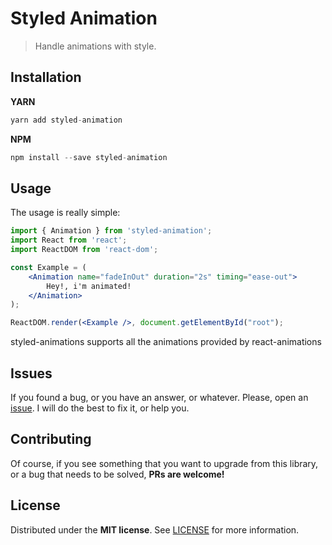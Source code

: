 # Styled Animation
> Handle animations with style.

## Installation

**YARN**

```javascript
yarn add styled-animation
```

**NPM**

```javascript
npm install --save styled-animation
```

## Usage

The usage is really simple:

```jsx
import { Animation } from 'styled-animation';
import React from 'react';
import ReactDOM from 'react-dom';

const Example = (
    <Animation name="fadeInOut" duration="2s" timing="ease-out">
        Hey!, i'm animated!
    </Animation>
);

ReactDOM.render(<Example />, document.getElementById("root");
```

styled-animations supports all the animations provided by react-animations


## Issues

If you found a bug, or you have an answer, or whatever. Please, open an [issue](https://github.com/BlackBoxVision/styled-animation/issues). I will do the best to fix it, or help you.

## Contributing

Of course, if you see something that you want to upgrade from this library, or a bug that needs to be solved, **PRs are welcome!**

## License

Distributed under the **MIT license**. See [LICENSE](https://github.com/BlackBoxVision/styled-animation/blob/master/LICENSE) for more information.
